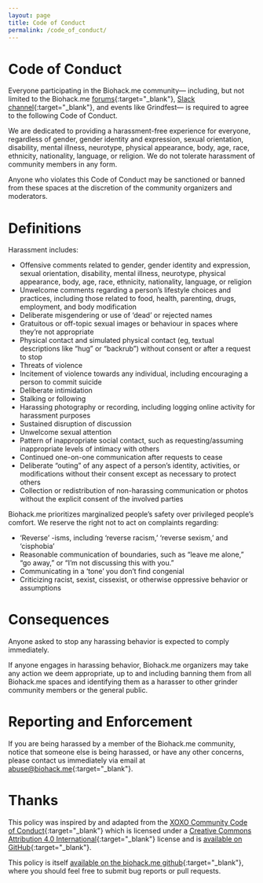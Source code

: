 ```yaml
---
layout: page
title: Code of Conduct
permalink: /code_of_conduct/
---
```


# Code of Conduct

Everyone participating in the Biohack.me community— including, but not limited to the Biohack.me [forums](https://forum.biohack.me/){:target="_blank"}, [Slack channel](https://grindsyndicate.slack.com/){:target="_blank"}, and events like Grindfest— is required to agree to the following Code of Conduct.

We are dedicated to providing a harassment-free experience for everyone, regardless of gender, gender identity and expression, sexual orientation, disability, mental illness, neurotype, physical appearance, body, age, race, ethnicity, nationality, language, or religion. We do not tolerate harassment of community members in any form.

Anyone who violates this Code of Conduct may be sanctioned or banned from these spaces at the discretion of the community organizers and moderators.

# Definitions

Harassment includes:

* Offensive comments related to gender, gender identity and expression, sexual orientation, disability, mental illness, neurotype, physical appearance, body, age, race, ethnicity, nationality, language, or religion
* Unwelcome comments regarding a person’s lifestyle choices and practices, including those related to food, health, parenting, drugs, employment, and body modification
* Deliberate misgendering or use of ‘dead’ or rejected names
* Gratuitous or off-topic sexual images or behaviour in spaces where they’re not appropriate
* Physical contact and simulated physical contact (eg, textual descriptions like “hug” or “backrub”) without consent or after a request to stop
* Threats of violence
* Incitement of violence towards any individual, including encouraging a person to commit suicide
* Deliberate intimidation
* Stalking or following
* Harassing photography or recording, including logging online activity for harassment purposes
* Sustained disruption of discussion
* Unwelcome sexual attention
* Pattern of inappropriate social contact, such as requesting/assuming inappropriate levels of intimacy with others
* Continued one-on-one communication after requests to cease
* Deliberate “outing” of any aspect of a person’s identity, activities, or modifications without their consent except as necessary to protect others
* Collection or redistribution of non-harassing communication or photos without the explicit consent of the involved parties

Biohack.me prioritizes marginalized people’s safety over privileged people’s comfort. We reserve the right not to act on complaints regarding:
* ‘Reverse’ -isms, including ‘reverse racism,’ ‘reverse sexism,’ and ‘cisphobia’
* Reasonable communication of boundaries, such as “leave me alone,” “go away,” or “I’m not discussing this with you.”
* Communicating in a ‘tone’ you don’t find congenial
* Criticizing racist, sexist, cissexist, or otherwise oppressive behavior or assumptions

# Consequences

Anyone asked to stop any harassing behavior is expected to comply immediately.

If anyone engages in harassing behavior, Biohack.me organizers may take any action we deem appropriate, up to and including banning them from all Biohack.me spaces and identifying them as a harasser to other grinder community members or the general public.

# Reporting and Enforcement

If you are being harassed by a member of the Biohack.me community, notice that someone else is being harassed, or have any other concerns, please contact us immediately via email at [abuse@biohack.me](mailto:abuse@biohack.me){:target="_blank"}.

# Thanks

This policy was inspired by and adapted from the [XOXO Community Code of Conduct](https://2018.xoxofest.com/conduct){:target="_blank"} which is licensed under a [Creative Commons Attribution 4.0 International](https://creativecommons.org/licenses/by/4.0/){:target="_blank"} license and is [available on GitHub](https://github.com/xoxo/conduct){:target="_blank"}.

This policy is itself [available on the biohack.me github](https://github.com/biohack-me/biohack-me.github.io/blob/master/code_of_conduct.md){:target="_blank"}, where you should feel free to submit bug reports or pull requests.